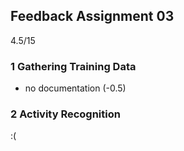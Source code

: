 ## Feedback Assignment 03

4.5/15

### 1 Gathering Training Data

- no documentation (-0.5)

### 2 Activity Recognition

:(
